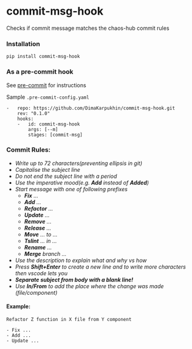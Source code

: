 # commit-msg-hook
Checks if commit message matches the chaos-hub commit rules
### Installation 
```
pip install commit-msg-hook
```
### As a pre-commit hook 

See [pre-commit](https://pre-commit.com/) for instructions

Sample ```.pre-commit-config.yaml```
```
-   repo: https://github.com/DimaKarpukhin/commit-msg-hook.git
    rev: "0.1.0"
    hooks:
    -   id: commit-msg-hook
        args: [--m]  
        stages: [commit-msg]
 ```   
 ### Commit Rules:

* _Write up to 72 characters(preventing ellipsis in git)_
* _Capitalise the subject line_
* _Do not end the subject line with a period_
* _Use the imperative mood(e.g. **Add** instead of **Added**)_
* _Start message with one of following prefixes_
  - _**Fix** ..._
  - _**Add** ..._
  - _**Refactor** ..._
  - _**Update** ..._
  - _**Remove** ..._
  - _**Release** ..._
  - _**Move** ... to ..._ 
  - _**Tslint** ... in ..._
  - _**Rename** ..._
  - _**Merge** branch ..._
* _Use the description to explain what and why vs how_
* _Press **Shift+Enter** to create a new line and to write more characters then vscode lets you_
* _**Separate subject from body with a blank line!**_
* _Use **In/From** to add the place where the change was made (file/component)_


#### Example:
```
Refactor Z function in X file from Y component

- Fix ...
- Add ...
- Update ...
 ```
